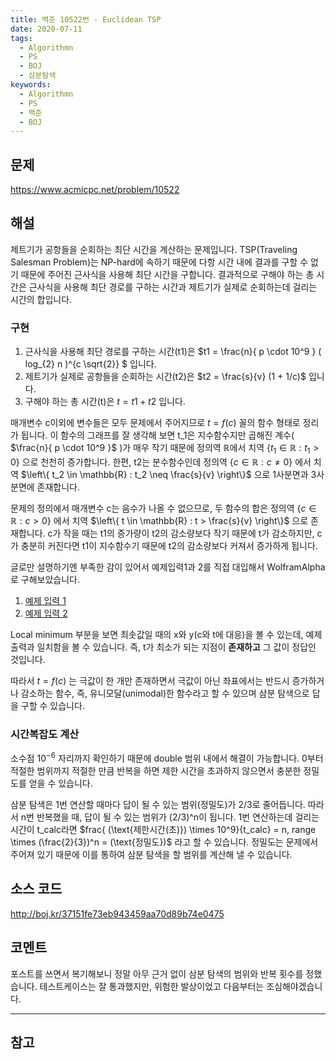 ```yaml
---
title: 백준 10522번 - Euclidean TSP
date: 2020-07-11
tags:
  - Algorithmn
  - PS
  - BOJ
  - 삼분탐색
keywords:
  - Algorithmn
  - PS
  - 백준
  - BOJ
---
```


## 문제
https://www.acmicpc.net/problem/10522

## 해설
제트기가 공항들을 순회하는 최단 시간을 계산하는 문제입니다. TSP(Traveling Salesman Problem)는 NP-hard에 속하기 때문에 다항 시간 내에 결과를 구할 수 없기 때문에 주어진 근사식을 사용해 최단 시간을 구합니다. 결과적으로 구해야 하는 총 시간은 근사식을 사용해 최단 경로를 구하는 시간과 제트기가 실제로 순회하는데 걸리는 시간의 합입니다.

### 구현
1. 근사식을 사용해 최단 경로를 구하는 시간(t1)은 $t1 = \frac{n}{ p \cdot 10^9 } ( log_{2} n )^{c \sqrt{2}} $ 입니다.
2. 제트기가 실제로 공항들을 순회하는 시간(t2)은 $t2 = \frac{s}{v} (1 + 1/c)$ 입니다.
3. 구해야 하는 총 시간(t)은 $t = t1 + t2$ 입니다.

매개변수 c이외에 변수들은 모두 문제에서 주어지므로 $t = f(c)$ 꼴의 함수 형태로 정리가 됩니다. 이 함수의 그래프를 잘 생각해 보면 t_1은 지수함수지만 곱해진 계수( $\frac{n}{ p \cdot 10^9 }$ )가 매우 작기 때문에 정의역 $\mathbb{R}$에서 치역 $\left\{ t_1 \in \mathbb{R} : t_1 > 0 \right\}$ 으로 천천히 증가합니다.
한편, t2는 분수함수인데 정의역 $\left\{ c \in \mathbb{R} : c \neq 0 \right\}$ 에서 치역 $\left\{ t_2 \in \mathbb{R} : t_2 \neq \frac{s}{v} \right\}$ 으로 1사분면과 3사분면에 존재합니다.

문제의 정의에서 매개변수 c는 음수가 나올 수 없으므로, 두 함수의 합은 정의역 $\left\{ c \in \mathbb{R} : c > 0 \right\}$ 에서 치역 $\left\{ t \in \mathbb{R} : t > \frac{s}{v} \right\}$ 으로 존재합니다. c가 작을 때는 t1의 증가량이 t2의 감소량보다 작기 때문에 t가 감소하지만, c가 충분히 커진다면 t1이 지수함수기 때문에 t2의 감소량보다 커져서 증가하게 됩니다.

글로만 설명하기엔 부족한 감이 있어서 예제입력1과 2를 직접 대입해서 WolframAlpha로 구해보았습니다.
1. [예제 입력 1](https://www.wolframalpha.com/input/?i=y+%3D+%5Cfrac%7B+10+%28+log_%7B2%7D+10+%29%5E%7Bx+%5Csqrt%7B2%7D%7D+%7D%7B+8.9+%5Ctimes+10%5E9+%7D+%2B+%5Cfrac%7B1337102.4%7D%7B272.1+%7D+%281+%2B+1%2Fx%29)
2. [예제 입력 2](https://www.wolframalpha.com/input/?i=y+%3D+%5Cfrac%7B+47+%28+log_%7B2%7D+47+%29%5E%7Bx+%5Csqrt%7B2%7D%7D+%7D%7B+4.2+%5Ctimes+10%5E9+%7D+%2B+%5Cfrac%7B40075000%7D%7B256%7D+%281+%2B+1%2Fx%29)

Local minimum 부분을 보면 최솟값일 때의 x와 y(c와 t에 대응)을 볼 수 있는데, 예제 출력과 일치함을 볼 수 있습니다. 즉, t가 최소가 되는 지점이 **존재하고** 그 값이 정답인 것입니다.

따라서 $t = f(c)$ 는 극값이 한 개만 존재하면서 극값이 아닌 좌표에서는 반드시 증가하거나 감소하는 함수, 즉, 유니모달(unimodal)한 함수라고 할 수 있으며 삼분 탐색으로 답을 구할 수 있습니다.

### 시간복잡도 계산
소수점 $10^{-6}$ 자리까지 확인하기 때문에 double 범위 내에서 해결이 가능합니다. 0부터 적절한 범위까지 적절한 만큼 반복을 하면 제한 시간을 초과하지 않으면서 충분한 정밀도를 얻을 수 있습니다.

삼분 탐색은 1번 연산할 때마다 답이 될 수 있는 범위(정밀도)가 2/3로 줄어듭니다. 따라서 n번 반복했을 때, 답이 될 수 있는 범위가 (2/3)^n이 됩니다. 1번 연산하는데 걸리는 시간이 t_calc라면 $frac{ (\text{제한시간(초)}) \times 10^9}{t_calc} = n, range \times (\frac{2}{3})^n = (\text{정밀도})$ 라고 할 수 있습니다. 정밀도는 문제에서 주어져 있기 때문에 이를 통하여 삼분 탐색을 할 범위를 계산해 낼 수 있습니다.

## 소스 코드
http://boj.kr/37151fe73eb943459aa70d89b74e0475

## 코멘트
포스트를 쓰면서 복기해보니 정말 아무 근거 없이 삼분 탐색의 범위와 반복 횟수를 정했습니다. 테스트케이스는 잘 통과했지만, 위험한 발상이었고 다음부터는 조심해야겠습니다.

---

## 참고